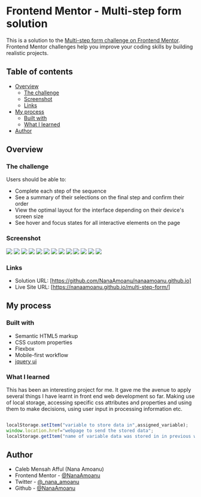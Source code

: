 # Frontend Mentor - Multi-step form solution

This is a solution to the [Multi-step form challenge on Frontend Mentor](https://www.frontendmentor.io/challenges/multistep-form-YVAnSdqQBJ). Frontend Mentor challenges help you improve your coding skills by building realistic projects. 

## Table of contents

- [Overview](#overview)
  - [The challenge](#the-challenge)
  - [Screenshot](#screenshot)
  - [Links](#links)
- [My process](#my-process)
  - [Built with](#built-with)
  - [What I learned](#what-i-learned)
- [Author](#author)

## Overview

### The challenge

Users should be able to:

- Complete each step of the sequence
- See a summary of their selections on the final step and confirm their order
- View the optimal layout for the interface depending on their device's screen size
- See hover and focus states for all interactive elements on the page

### Screenshot

![](./Screenshot/Desktop1.png)
![](./Screenshot/Desktop2.png)
![](./Screenshot/Desktop3.png)
![](./Screenshot/Desktop4.png)
![](./Screenshot/Desktop5.png)
![](./Screenshot/Desktop2-active.png)
![](./Screenshot/Desktop3-active.png)
![](./Screenshot/Mobile1.png)
![](./Screenshot/Mobile2.png)
![](./Screenshot/Mobile3.png)
![](./Screenshot/Mobile4.png)
![](./Screenshot/Mobile2-active.png)
![](./Screenshot/Mobile3-active.png)

### Links

- Solution URL: [https://github.com/NanaAmoanu/nanaamoanu.github.io]
- Live Site URL: [https://nanaamoanu.github.io/multi-step-form/]

## My process

### Built with

- Semantic HTML5 markup
- CSS custom properties
- Flexbox
- Mobile-first workflow
- [jquery ui](https://jqueryui.com)

### What I learned

This has been an interesting project for me. It gave me the avenue to apply several things I have learnt in front end web development so far. Making use of local storage, accessing specific css attributes and properties and using them to make decisions, using user input in processing information etc.

```js

localStorage.setItem("variable to store data in",assigned_variable);
window.location.href="webpage to send the stored data";
localStorage.getItem("name of variable data was stored in in previous webpage");

```
## Author

- Caleb Mensah Afful (Nana Amoanu)
- Frontend Mentor - [@NanaAmoanu](https://www.frontendmentor.io/profile/NanaAmoanu)
- Twitter - [@_nana_amoanu](https://www.twitter.com/_nana_amoanu)
- Github - [@NanaAmoanu](https://www.github.com/NanaAmoanu)